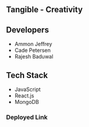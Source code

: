 ## Tangible - Creativity


## Developers 
- Ammon Jeffrey
- Cade Petersen
- Rajesh Baduwal


## Tech Stack 
- JavaScript
- React.js
- MongoDB

### Deployed Link



